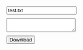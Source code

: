 
  <style>
form * {
  display: block;
  margin: 10px;
}
</style>
<form onsubmit="download(this['name'].value, this['text'].value)">
  <input type="text" name="name" value="test.txt">
  <textarea name="text"></textarea>
  <input type="submit" value="Download">
</form>
